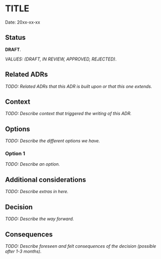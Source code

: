 # TITLE

Date: 20xx-xx-xx

## Status

**DRAFT**.

_VALUES: (DRAFT, IN REVIEW, APPROVED, REJECTED)_.

## Related ADRs

_TODO: Related ADRs that this ADR is built upon or that this one extends._

## Context

_TODO: Describe context that triggered the writing of this ADR._

## Options

_TODO: Describe the different options we have._

### Option 1

_TODO: Describe an option._

## Additional considerations

_TODO: Describe extras in here._

## Decision

_TODO: Describe the way forward._

## Consequences

_TODO: Describe foreseen and felt consequences of the decision (possible after 1-3 months)._
